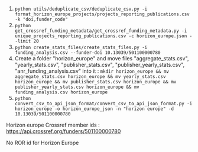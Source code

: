 1. `python utils/deduplicate_csv/deduplicate_csv.py -i format_horizon_europe_projects/projects_reporting_publications.csv -k "doi,funder_code"`
2. `python get_crossref_funding_metadata/get_crossref_funding_metadata.py -i unique_projects_reporting_publications.csv -c horizon_europe.json --limit 20`
3. `python create_stats_files/create_stats_files.py -i funding_analysis.csv --funder-doi 10.13039/501100000780`
4. Create a folder "horizon_europe" and move files "aggregate_stats.csv", "yearly_stats.csv", "publisher_stats.csv", "publisher_yearly_stats.csv", "anr_funding_analysis.csv" into it :
`mkdir horizon_europe && mv aggregate_stats.csv horizon_europe && mv yearly_stats.csv horizon_europe && mv publisher_stats.csv horizon_europe && mv publisher_yearly_stats.csv horizon_europe && mv funding_analysis.csv horizon_europe`
5. `python convert_csv_to_api_json_format/convert_csv_to_api_json_format.py -i horizon_europe -o horizon_europe_json -n "horizon europe" -d 10.13039/501100000780`

Horizon europe Crossref member ids : https://api.crossref.org/funders/501100000780

No ROR id for Horizon Europe
